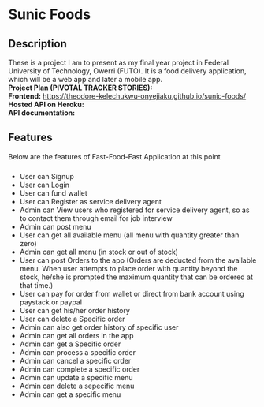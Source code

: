 # Sunic Foods


## Description

These is a project I am to present as my final year project in Federal University of Technology, Owerri (FUTO). It is a food delivery application, which will be a web app and later a mobile app. 
<br/><b>Project Plan (PIVOTAL TRACKER STORIES):</b> 
<br/><b>Frontend:</b>  https://theodore-kelechukwu-onyejiaku.github.io/sunic-foods/
<br/><b> Hosted API on Heroku: </b> 
 <br/><b> API documentation: </b> 

## Features
Below are the features of Fast-Food-Fast Application at this point


###
- User can Signup <br>
- User can Login <br>
- User can fund wallet<br>
- User can Register as service delivery agent<br>
- Admin can View users who registered for service delivery agent, so as to contact them through email for job interview<br>
- Admin can post menu <br>
- User can get all available menu (all menu with quantity greater than zero)<br>
- Admin can get all menu (in stock or out of stock)<br>
- User can post Orders to the app (Orders are deducted from the available menu. When user attempts to place order with quantity beyond the stock, he/she is prompted the maximum quantity that can be ordered at that time.)<br>
- User can pay for order from wallet or direct from bank account using paystack or paypal<br>
- User can get his/her order history<br/>
- User can delete a Specific order<br/>
- Admin can also get order history of specific user <br>
- Admin can get all orders in the app <br>
- Admin can get a Specific order<br/>
- Admin can process a specific order <br>
- Admin can cancel a specific order <br>
- Admin can complete a specific order <br>
- Admin can update a specific menu <br>
- Admin can delete a sepecific menu <br>
- Admin can get a specific menu 
<br/>

